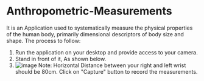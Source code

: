 # Anthropometric-Measurements
It is an Application used to systematically measure the physical properties of the human body, primarily dimensional descriptors of body size and shape.
The process to follow:
1. Run the application on your desktop and provide access to your camera.
2. Stand in front of it, As shown below. 
3. ![image](https://github.com/bittu24kr/Anthropometric-Measurements/assets/62998552/9d041d17-be7b-4635-9249-df2bad3ca587)
Note: Horizontal Distance between your right and left wrist should be 80cm.
Click on "Capture" button to record the measurements.
